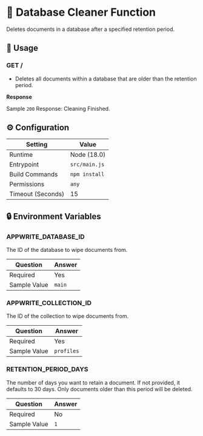 # 🧹 Database Cleaner Function

Deletes documents in a database after a specified retention period.

## 🧰 Usage

### GET /

- Deletes all documents within a database that are older than the retention period.

**Response**

Sample `200` Response: Cleaning Finished.

## ⚙️ Configuration

| Setting           | Value         |
| ----------------- | ------------- |
| Runtime           | Node (18.0)   |
| Entrypoint        | `src/main.js` |
| Build Commands    | `npm install` |
| Permissions       | `any`         |
| Timeout (Seconds) | 15            |

## 🔒 Environment Variables

### APPWRITE_DATABASE_ID

The ID of the database to wipe documents from.

| Question     | Answer |
| ------------ | ------ |
| Required     | Yes    |
| Sample Value | `main` |

### APPWRITE_COLLECTION_ID

The ID of the collection to wipe documents from.

| Question     | Answer     |
| ------------ | ---------- |
| Required     | Yes        |
| Sample Value | `profiles` |

### RETENTION_PERIOD_DAYS

The number of days you want to retain a document. If not provided, it defaults to 30 days. Only documents older than this period will be deleted.

| Question     | Answer |
| ------------ | ------ |
| Required     | No     |
| Sample Value | `1`    |
